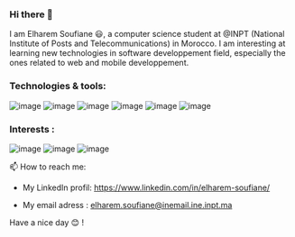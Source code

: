 ### Hi there 👋

I am Elharem Soufiane 😃, a computer science student at @INPT (National Institute of Posts and Telecommunications) in Morocco. I am interesting at learning new technologies in software developpement field, especially the ones related to web and mobile developpement.

### Technologies & tools: 

![image](https://user-images.githubusercontent.com/44909504/118011835-f7678400-b33f-11eb-8922-8ce035e533a4.png) 
![image](https://user-images.githubusercontent.com/44909504/118011696-e0c12d00-b33f-11eb-9f8a-10030e9d2d6b.png)
![image](https://user-images.githubusercontent.com/44909504/118011886-064e3680-b340-11eb-8020-8c56446390ac.png)
![image](https://user-images.githubusercontent.com/44909504/118012081-37c70200-b340-11eb-9c16-a62473794d49.png)
![image](https://user-images.githubusercontent.com/44909504/118012145-46adb480-b340-11eb-9619-b3b71c4ab6cd.png)
![image](https://user-images.githubusercontent.com/44909504/118012203-54633a00-b340-11eb-9cc5-6a7081dad7f3.png)

### Interests : 
![image](https://user-images.githubusercontent.com/44909504/118012375-7fe62480-b340-11eb-8fce-9fd3a25560c8.png)
![image](https://user-images.githubusercontent.com/44909504/118012425-912f3100-b340-11eb-8651-aa5ea7e22db6.png)
![image](https://user-images.githubusercontent.com/44909504/118012547-b4f27700-b340-11eb-8d74-6a9c8c0f7c06.png)



📫 How to reach me: 

- My LinkedIn profil: https://www.linkedin.com/in/elharem-soufiane/
  
- My email adress : elharem.soufiane@inemail.ine.inpt.ma

Have a nice day 😊 !
